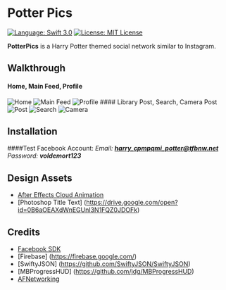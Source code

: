 # Potter Pics

[![Language: Swift 3.0](https://img.shields.io/badge/swift-3.0-orange.svg?style=flat)](https://developer.apple.com/swift) [![License: MIT License](https://img.shields.io/github/license/mashape/apistatus.svg)](https://opensource.org/licenses/MIT)

**PotterPics** is a Harry Potter themed social network similar to Instagram.

## Walkthrough
#### Home, Main Feed, Profile
<img src='http://i.imgur.com/QBV9PRg.gif' title='Home' alt='Home'/>
<img src='http://i.imgur.com/RW69LiJ.gif' title='Main Feed' alt='Main Feed'/>
<img src='http://i.imgur.com/6Stnwns.gif' title='Profile' alt='Profile'/>
#### Library Post, Search, Camera Post
<img src='http://i.imgur.com/HE6sM7w.gif' title='Post' alt='Post'/>
<img src='http://i.imgur.com/geqrxUd.gif' title='Search' alt='Search'/>
<img src='http://i.imgur.com/4KXfHl3.gif' title='Camera' alt='Camera'/>

## Installation
####Test Facebook Account:
<i>Email: **harry_cpmpqmi_potter@tfbnw.net** <br>
Password: <b>voldemort123</b></i> <br>

## Design Assets
- [After Effects Cloud Animation](https://drive.google.com/open?id=0B6aOEAXdWnEGanFLS3JORmNDWDA)
- [Photoshop Title Text] (https://drive.google.com/open?id=0B6aOEAXdWnEGUnI3N1FQZ0JDOFk)

## Credits
- [Facebook SDK](https://developers.facebook.com/docs/ios/)
- [Firebase] (https://firebase.google.com/)
- [SwiftyJSON] (https://github.com/SwiftyJSON/SwiftyJSON)
- [MBProgressHUD] (https://github.com/jdg/MBProgressHUD)
- [AFNetworking](https://github.com/AFNetworking/AFNetworking)